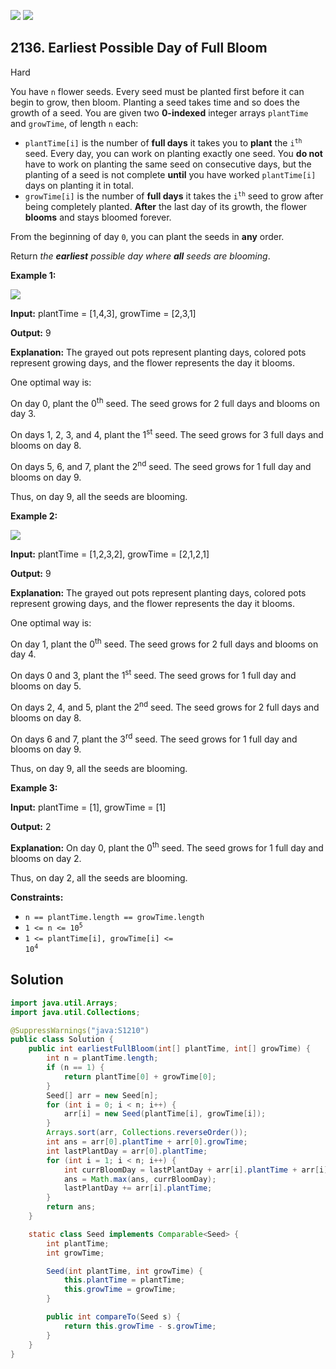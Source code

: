 [![](https://img.shields.io/github/stars/javadev/LeetCode-in-Java?label=Stars&style=flat-square)](https://github.com/javadev/LeetCode-in-Java)
[![](https://img.shields.io/github/forks/javadev/LeetCode-in-Java?label=Fork%20me%20on%20GitHub%20&style=flat-square)](https://github.com/javadev/LeetCode-in-Java/fork)

## 2136\. Earliest Possible Day of Full Bloom

Hard

You have `n` flower seeds. Every seed must be planted first before it can begin to grow, then bloom. Planting a seed takes time and so does the growth of a seed. You are given two **0-indexed** integer arrays `plantTime` and `growTime`, of length `n` each:

*   `plantTime[i]` is the number of **full days** it takes you to **plant** the <code>i<sup>th</sup></code> seed. Every day, you can work on planting exactly one seed. You **do not** have to work on planting the same seed on consecutive days, but the planting of a seed is not complete **until** you have worked `plantTime[i]` days on planting it in total.
*   `growTime[i]` is the number of **full days** it takes the <code>i<sup>th</sup></code> seed to grow after being completely planted. **After** the last day of its growth, the flower **blooms** and stays bloomed forever.

From the beginning of day `0`, you can plant the seeds in **any** order.

Return _the **earliest** possible day where **all** seeds are blooming_.

**Example 1:**

![](https://assets.leetcode.com/uploads/2021/12/21/1.png)

**Input:** plantTime = [1,4,3], growTime = [2,3,1]

**Output:** 9

**Explanation:** The grayed out pots represent planting days, colored pots represent growing days, and the flower represents the day it blooms. 

One optimal way is: 

On day 0, plant the 0<sup>th</sup> seed. The seed grows for 2 full days and blooms on day 3. 

On days 1, 2, 3, and 4, plant the 1<sup>st</sup> seed. The seed grows for 3 full days and blooms on day 8.

On days 5, 6, and 7, plant the 2<sup>nd</sup> seed. The seed grows for 1 full day and blooms on day 9. 

Thus, on day 9, all the seeds are blooming.

**Example 2:**

![](https://assets.leetcode.com/uploads/2021/12/21/2.png)

**Input:** plantTime = [1,2,3,2], growTime = [2,1,2,1]

**Output:** 9

**Explanation:** The grayed out pots represent planting days, colored pots represent growing days, and the flower represents the day it blooms. 

One optimal way is: 

On day 1, plant the 0<sup>th</sup> seed. The seed grows for 2 full days and blooms on day 4. 

On days 0 and 3, plant the 1<sup>st</sup> seed. The seed grows for 1 full day and blooms on day 5. 

On days 2, 4, and 5, plant the 2<sup>nd</sup> seed. The seed grows for 2 full days and blooms on day 8. 

On days 6 and 7, plant the 3<sup>rd</sup> seed. The seed grows for 1 full day and blooms on day 9. 

Thus, on day 9, all the seeds are blooming.

**Example 3:**

**Input:** plantTime = [1], growTime = [1]

**Output:** 2

**Explanation:** On day 0, plant the 0<sup>th</sup> seed. The seed grows for 1 full day and blooms on day 2. 

Thus, on day 2, all the seeds are blooming.

**Constraints:**

*   `n == plantTime.length == growTime.length`
*   <code>1 <= n <= 10<sup>5</sup></code>
*   <code>1 <= plantTime[i], growTime[i] <= 10<sup>4</sup></code>

## Solution

```java
import java.util.Arrays;
import java.util.Collections;

@SuppressWarnings("java:S1210")
public class Solution {
    public int earliestFullBloom(int[] plantTime, int[] growTime) {
        int n = plantTime.length;
        if (n == 1) {
            return plantTime[0] + growTime[0];
        }
        Seed[] arr = new Seed[n];
        for (int i = 0; i < n; i++) {
            arr[i] = new Seed(plantTime[i], growTime[i]);
        }
        Arrays.sort(arr, Collections.reverseOrder());
        int ans = arr[0].plantTime + arr[0].growTime;
        int lastPlantDay = arr[0].plantTime;
        for (int i = 1; i < n; i++) {
            int currBloomDay = lastPlantDay + arr[i].plantTime + arr[i].growTime;
            ans = Math.max(ans, currBloomDay);
            lastPlantDay += arr[i].plantTime;
        }
        return ans;
    }

    static class Seed implements Comparable<Seed> {
        int plantTime;
        int growTime;

        Seed(int plantTime, int growTime) {
            this.plantTime = plantTime;
            this.growTime = growTime;
        }

        public int compareTo(Seed s) {
            return this.growTime - s.growTime;
        }
    }
}
```